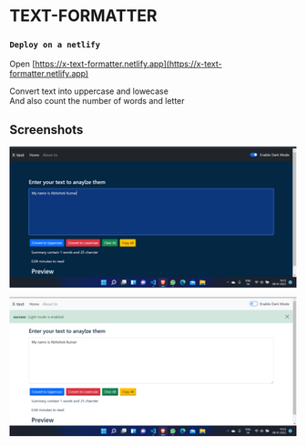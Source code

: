 # TEXT-FORMATTER


### `Deploy on a netlify`

Open [https://x-text-formatter.netlify.app](https://x-text-formatter.netlify.app) 

Convert text into uppercase and lowecase\
And also count the number of words and letter

## Screenshots

![App Screenshot](https://github.com/A158-debug/React-Text-Formatter/blob/master/Images/Screenshot%202022-01-08%20192358.png)

![App Screenshot](https://github.com/A158-debug/React-Text-Formatter/blob/master/Images/Screenshot%202022-01-08%20192422.png)
